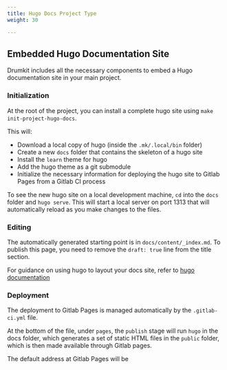 ```yaml
---
title: Hugo Docs Project Type
weight: 30

---
```


## Embedded Hugo Documentation Site

Drumkit includes all the necessary components to embed a Hugo documentation site in your main project.

### Initialization
At the root of the project, you can install a complete hugo site using `make init-project-hugo-docs`.

This will:
- Download a local copy of hugo (inside the `.mk/.local/bin` folder)
- Create a new `docs` folder that contains the skeleton of a hugo site
- Install the `learn` theme for hugo
- Add the hugo theme as a git submodule
- Initialize the necessary information for deploying the hugo site to Gitlab Pages from a Gitlab CI process 

To see the new hugo site on a local development machine, `cd` into the `docs` folder and `hugo serve`. This will start a local server on port 1313 that will automatically reload as you make changes to the files.

### Editing

The automatically generated starting point is in `docs/content/_index.md`. To publish this page, you need to remove the `draft: true` line from the title section.

For guidance on using hugo to layout your docs site, refer to [hugo documentation](https://gohugo.io/getting-started/usage/)

### Deployment

The deployment to Gitlab Pages is managed automatically by the `.gitlab-ci.yml` file.

At the bottom of the file, under `pages`, the `publish` stage will run `hugo` in the docs folder, which generates a set of static HTML files in the `public` folder, which is then made available through Gitlab pages.

The default address at Gitlab Pages will be 